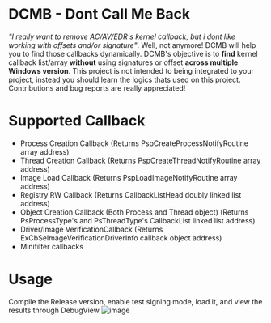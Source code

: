 # DCMB - Dont Call Me Back
*"I really want to remove AC/AV/EDR's kernel callback, but i dont like working with offsets and/or signature"*. Well, not anymore! DCMB will help you to find those callbacks dynamically. DCMB's objective is to **find** kernel callback list/array **without** using signatures or offset **across multiple Windows version**. This project is not intended to being integrated to your project, instead you should learn the logics thats used on this project. Contributions and bug reports are really appreciated!

# Supported Callback
- Process Creation Callback (Returns PspCreateProcessNotifyRoutine array address)
- Thread Creation Callback (Returns PspCreateThreadNotifyRoutine array address)
- Image Load Callback (Returns PspLoadImageNotifyRoutine array address)
- Registry RW Callback (Returns CallbackListHead doubly linked list address)
- Object Creation Callback (Both Process and Thread object) (Returns PsProcessType's and PsThreadType's CallbackList linked list address)
- Driver/Image VerificationCallback (Returns ExCbSeImageVerificationDriverInfo callback object address)
- Minifilter callbacks

# Usage
Compile the Release version, enable test signing mode, load it, and view the results through DebugView
![image](https://github.com/GetRektBoy724/DCMB/assets/41237415/1de047b9-a6dc-40e3-b380-1b1d73025174)
